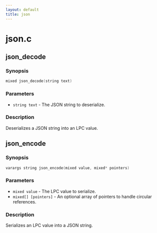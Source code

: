 ```yaml
---
layout: default
title: json
---
```

# json.c

## json_decode

### Synopsis

```c
mixed json_decode(string text)
```

### Parameters

* `string text` - The JSON string to deserialize.

### Description

Deserializes a JSON string into an LPC value.

## json_encode

### Synopsis

```c
varargs string json_encode(mixed value, mixed* pointers)
```

### Parameters

* `mixed value` - The LPC value to serialize.
* `mixed[] [pointers]` - An optional array of pointers to handle circular references.

### Description

Serializes an LPC value into a JSON string.

